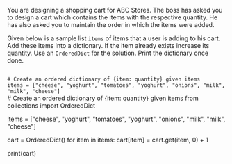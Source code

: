 You are designing a shopping cart for ABC Stores. The boss has asked you to design a cart which contains the items with the respective quantity. He has also asked you to maintain the order in which the items were added.

Given below is a sample list `items` of items that a user is adding to his cart. Add these items into a dictionary. If the item already exists increase its quantity. Use an `OrderedDict` for the solution. Print the dictionary once done.


<Editor lang="python" type="exercise">
<code>
# Create an ordered dictionary of {item: quantity} given items
items = ["cheese", "yoghurt", "tomatoes", "yoghurt", "onions", "milk", "milk", "cheese"]
</code>

<solution>
# Create an ordered dictionary of {item: quantity} given items
from collections import OrderedDict

items = ["cheese", "yoghurt", "tomatoes", "yoghurt", "onions", "milk", "milk", "cheese"]

cart = OrderedDict()
for item in items:
  cart[item] = cart.get(item, 0) + 1

print(cart)
</solution>
</Editor>